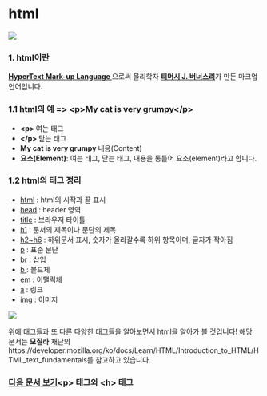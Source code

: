 
<h1> html</h1>

<img src = "https://i.imgur.com/hTXsC5I.jpeg"/>    

<h3> 1. html이란   </h3>
<p>
<a href = https://ko.wikipedia.org/wiki/HTML><strong>HyperText Mark-up Language </strong></a> 으로써 물리학자 <a href = https://ko.wikipedia.org/wiki/%ED%8C%80_%EB%B2%84%EB%84%88%EC%8A%A4%EB%A6%AC><strong>티머시 J. 버너스리</strong><a>가 만든 마크업 언어입니다.
</p>
<h3> 1.1 html의 예 => &lt;p&gt;My cat is very grumpy&lt;/p&gt;</h3>
<ul>
<li><strong>&lt;p&gt; </strong>여는 태그</li>
<li><strong>&lt;/p&gt; </strong>닫는 태그</li>   
<li><strong>My cat is very grumpy </strong>내용(Content)</li>   
<li><strong>요소(Element)</strong>: 여는 태그, 닫는 태그, 내용을 통틀어 요소(element)라고 합니다.</li>
</ul>
<h3>1.2 html의 태그 정리 </h3>
<ul>
  <li><a href= https://developer.mozilla.org/ko/docs/Web/HTML/Element/html>html</a> : html의 시작과 끝 표시   </li>
  <li><a href= https://developer.mozilla.org/ko/docs/Web/HTML/Element/head>head</a> : header 영역  </li>
  <li><a href= https://developer.mozilla.org/ko/docs/Web/HTML/Element/title>title</a> : 브라우저 타이틀  </li>
  <li><a href= https://developer.mozilla.org/ko/docs/Web/HTML/Element/Heading_Elements>h1</a> : 문서의 제목이나 문단의 제목 </li> 
  <li><a href= https://developer.mozilla.org/ko/docs/Web/HTML/Element/Heading_Elements>h2~h6</a> : 하위문서 표시, 숫자가 올라갈수록 하위 항목이며, 글자가 작아짐  </li> 
  <li><a href= https://developer.mozilla.org/ko/docs/Web/HTML/Element/p>p</a> : 표준 문단   </li>
  <li><a href= https://developer.mozilla.org/ko/docs/Web/HTML/Element/strong>br</a> : 삽입   </li>
  <li><a href= https://developer.mozilla.org/ko/docs/Web/HTML/Element/strong>b </a> : 볼드체  </li>
  <li><a href= https://developer.mozilla.org/ko/docs/Web/HTML/Element/em>em</a> : 이탤릭체   </li>
  <li><a href= https://developer.mozilla.org/ko/docs/Web/HTML/Element/a>a</a> : 링크   </li>
  <li><a href= https://developer.mozilla.org/ko/docs/Web/HTML/Element/img>img</a> : 이미지</li>
</ul> 
<a href = https://www.mozilla.org/ko/>
  <img src= https://www.mozilla.org/media/protocol/img/logos/mozilla/logo-word-hor.e20791bb4dd4.svg>
</a>
<p>
  위에 태그들과 또 다른 다양한 태그들을 알아보면서 html을 알아가 볼 것입니다!   
  해당 문서는 <b>모질라</b> 재단의 https://developer.mozilla.org/ko/docs/Learn/HTML/Introduction_to_HTML/HTML_text_fundamentals를 참고하고 있습니다.
</p>

<h3>
<a href= https://github.com/tlagusejr/mozilia_html/blob/main/html/html_02.md>다음 문서 보기</a>&lt;p&gt; 태그와 &lt;h&gt; 태그
</h3>
